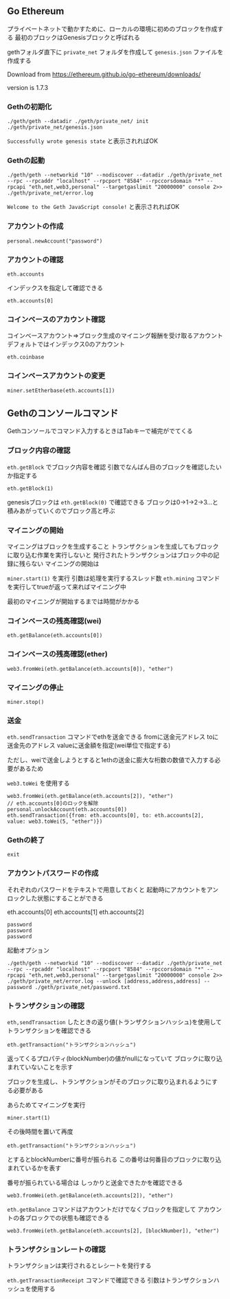 ## Go Ethereum

プライベートネットで動かすために、ローカルの環境に初めのブロックを作成する
最初のブロックはGenesisブロックと呼ばれる

gethフォルダ直下に `private_net` フォルダを作成して `genesis.json` ファイルを作成する

Download from https://ethereum.github.io/go-ethereum/downloads/

version is 1.7.3

### Gethの初期化

`./geth/geth --datadir ./geth/private_net/ init ./geth/private_net/genesis.json`

`Successfully wrote genesis state` と表示されればOK

### Gethの起動

`./geth/geth --networkid "10" --nodiscover --datadir ./geth/private_net --rpc --rpcaddr "localhost" --rpcport "8584" --rpccorsdomain "*" --rpcapi "eth,net,web3,personal" --targetgaslimit "20000000" console 2>> ./geth/private_net/error.log`

`Welcome to the Geth JavaScript console!` と表示されればOK

### アカウントの作成

`personal.newAccount("password")`

### アカウントの確認

`eth.accounts`

インデックスを指定して確認できる

`eth.accounts[0]`

### コインベースのアカウント確認

コインベースアカウント=>ブロック生成のマイニング報酬を受け取るアカウント
デフォルトではインデックス0のアカウント

`eth.coinbase`

### コインベースアカウントの変更

`miner.setEtherbase(eth.accounts[1])`

## Gethのコンソールコマンド

Gethコンソールでコマンド入力するときはTabキーで補完がでてくる

### ブロック内容の確認

`eth.getBlock` でブロック内容を確認
引数でなんばん目のブロックを確認したいか指定する

`eth.getBlock(1)`

genesisブロックは `eth.getBlock(0)` で確認できる
ブロックは0->1->2->3...と積みあがっていくのでブロック高と呼ぶ

### マイニングの開始

マイニングはブロックを生成すること
トランザクションを生成してもブロックに取り込む作業を実行しないと
発行されたトランザクションはブロック中の記録に残らない
マイニングの開始は

`miner.start(1)` を実行
引数は処理を実行するスレッド数
`eth.mining` コマンドを実行してtrueが返って来ればマイニング中

最初のマイニングが開始するまでは時間がかかる

### コインベースの残高確認(wei)

`eth.getBalance(eth.accounts[0])`

### コインベースの残高確認(ether)

`web3.fromWei(eth.getBalance(eth.accounts[0]), "ether")`

### マイニングの停止

`miner.stop()`

### 送金

`eth.sendTransaction` コマンドでethを送金できる
fromに送金元アドレス
toに送金先のアドレス
valueに送金額を指定(wei単位で指定する)

ただし、weiで送金しようとすると1ethの送金に膨大な桁数の数値で入力する必要があるため

`web3.toWei` を使用する

```
web3.fromWei(eth.getBalance(eth.accounts[2]), "ether")
// eth.accounts[0]のロックを解除
personal.unlockAccount(eth.accounts[0])
eth.sendTransaction({from: eth.accounts[0], to: eth.accounts[2], value: web3.toWei(5, "ether")})
```

### Gethの終了

`exit`

### アカウントパスワードの作成

それぞれのパスワードをテキストで用意しておくと
起動時にアカウントをアンロックした状態にすることができる

eth.accounts[0]
eth.accounts[1]
eth.accounts[2]

```
password
password
password
```

起動オプション

`./geth/geth --networkid "10" --nodiscover --datadir ./geth/private_net --rpc --rpcaddr "localhost" --rpcport "8584" --rpccorsdomain "*" --rpcapi "eth,net,web3,personal" --targetgaslimit "20000000" console 2>> ./geth/private_net/error.log --unlock [address,address,address] --password ./geth/private_net/password.txt`

### トランザクションの確認

`eth,sendTransaction` したときの返り値(トランザクションハッシュ)を使用して
トランザクションを確認できる

`eth.getTransaction("トランザクションハッシュ")`

返ってくるプロパティ(blockNumber)の値がnullになっていて
ブロックに取り込まれていないことを示す

ブロックを生成し、トランザクションがそのブロックに取り込まれるようにする必要がある

あらためてマイニングを実行

`miner.start(1)`

その後時間を置いて再度

`eth.getTransaction("トランザクションハッシュ")`

とするとblockNumberに番号が振られる
この番号は何番目のブロックに取り込まれているかを表す

番号が振られている場合は
しっかりと送金できたかを確認できる

`web3.fromWei(eth.getBalance(eth.accounts[2]), "ether")`

`eth.getBalance` コマンドはアカウントだけでなくブロックを指定して
アカウントの各ブロックでの状態も確認できる

`web3.fromWei(eth.getBalance(eth.accounts[2], [blockNumber]), "ether")`

### トランザクションレートの確認

トランザクションは実行されるとレシートを発行する

`eth.getTransactionReceipt` コマンドで確認できる
引数はトランザクションハッシュを使用する
